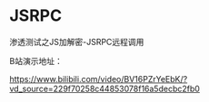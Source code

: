 # JSRPC
渗透测试之JS加解密-JSRPC远程调用

B站演示地址：

https://www.bilibili.com/video/BV16PZrYeEbK/?vd_source=229f70258c44853078f16a5decbc2fb0
